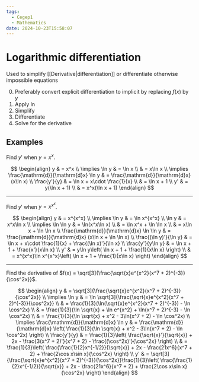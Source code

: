 ```yaml
---
tags:
  - Cegep1
  - Mathematics
date: 2024-10-23T15:58:07
---
```


# Logarithmic differentiation

Used to simplify [[Derivative|differentiation]] or differentiate otherwise impossible equations

0. Preferably convert explicit differentiation to implicit by replacing $f(x)$ by $y$
1. Apply $\ln$
2. Simplify
3. Differentiate
4. Solve for the derivative

## Examples

Find $y'$ when $y = x^x$.

$$
\begin{align}
y & = x^x \\
\implies \ln y & = \ln x \\
 & = x\ln x \\
\implies \frac{\mathrm{d}}{\mathrm{d}x} \ln y & = \frac{\mathrm{d}}{\mathrm{d}x} (x\ln x) \\
\frac{y'}{y} & = \ln x + x\cdot \frac{1}{x} \\
 & = \ln x + 1 \\
y' & = y(\ln x + 1) \\
 & = x^x(\ln x + 1)
\end{align}
$$

---

Find $y'$ when $y = x^{x^x}$.

$$
\begin{align}
y & = x^{x^x} \\
\implies \ln y & = \ln x^{x^x} \\
\ln y & = x^x\ln x \\
\implies \ln \ln y & = \ln(x^x\ln x) \\
 & = \ln x^x + \ln \ln x \\
 & = x\ln x + \ln \ln x \\
\frac{\mathrm{d}}{\mathrm{d}x} \ln \ln y & = \frac{\mathrm{d}}{\mathrm{d}x} (x\ln x + \ln \ln x) \\
\frac{(\ln y)'}{\ln y} & = \ln x + x\cdot \frac{1}{x} + \frac{(\ln x)'}{\ln x} \\
\frac{y'}{y\ln y} & = \ln x + 1 + \frac{x'}{x\ln x} \\
y' & = y\ln y\left( \ln x + 1 + \frac{1}{x\ln x} \right) \\
 & = x^{x^x}\ln x^{x^x}\left( \ln x + 1 + \frac{1}{x\ln x} \right)
\end{align}
$$

---

Find the derivative of $f(x) = \sqrt[3]{\frac{\sqrt{x}e^{x^2}(x^7 + 2)^{-3}}{\cos^2x}}$.

$$
\begin{align}
y & = \sqrt[3]{\frac{\sqrt{x}e^{x^2}(x^7 + 2)^{-3}}{\cos^2x}} \\
\implies \ln y & = \ln \sqrt[3]{\frac{\sqrt{x}e^{x^2}(x^7 + 2)^{-3}}{\cos^2x}} \\
 & = \frac{1}{3}(\ln(\sqrt{x}e^{x^2}(x^7 + 2)^{-3}) - \ln \cos^2x) \\
 & = \frac{1}{3}(\ln \sqrt{x} + \ln e^{x^2} + \ln(x^7 + 2)^{-3} - \ln \cos^2x) \\
 & = \frac{1}{3}(\ln \sqrt{x} + x^2 - 3\ln(x^7 + 2) - \ln \cos^2x) \\
\implies \frac{\mathrm{d}}{\mathrm{d}x} \ln y & = \frac{\mathrm{d}}{\mathrm{d}x} \left( \frac{1}{3}(\ln \sqrt{x} + x^2 - 3\ln(x^7 + 2) - \ln \cos^2x) \right) \\
\frac{y'}{y} & = \frac{1}{3}\left( \frac{\sqrt{x}'}{\sqrt{x}} + 2x - \frac{3(x^7 + 2)'}{x^7 + 2} - \frac{(\cos^2x)'}{\cos^2x} \right) \\
 & = \frac{1}{3}\left(  \frac{\frac{1}{2}x^{-1/2}}{\sqrt{x}} + 2x - \frac{21x^6}{x^7 + 2} + \frac{2\cos x\sin x}{\cos^2x} \right) \\
y' & = \sqrt[3]{\frac{\sqrt{x}e^{x^2}(x^7 + 2)^{-3}}{\cos^2x}}\frac{1}{3}\left(  \frac{\frac{1}{2}x^{-1/2}}{\sqrt{x}} + 2x - \frac{21x^6}{x^7 + 2} + \frac{2\cos x\sin x}{\cos^2x} \right)
\end{align}
$$